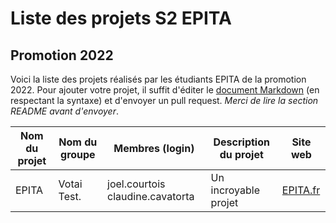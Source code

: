 # Liste des projets S2 EPITA
## Promotion 2022

Voici la liste des projets réalisés par les étudiants EPITA de la promotion 2022. Pour ajouter votre projet, il suffit d'éditer le [document Markdown](tofix) (en respectant la syntaxe) et d'envoyer un pull request. *Merci de lire la section README avant d'envoyer*.

<!-- README -->
<!-- Insérez les logins en commençant par celui du chef de groupe -->
<!-- Merci de bien respecter l'ordre des colonnes et de séparer chaque colonne par | -->
<!-- Le site web est facultatif, mais c'est toujours sympa le mettre ! -->
<!-- Avant de push, merci de bien vérifier le rendu Markdown -->

| Nom du projet | Nom du groupe | Membres (login) | Description du projet | Site web |
|------|--------|--------------|--------------|--------|
|EPITA| Votai Test. | joel.courtois claudine.cavatorta | Un incroyable projet | [EPITA.fr](http://www.epita.fr) |
